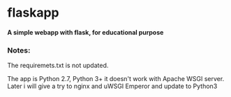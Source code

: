 # flaskapp

#### A simple webapp with flask, for educational purpose

### Notes:
The requiremets.txt is not updated.

The app is Python 2.7, Python 3+ it doesn't work  with Apache WSGI server.<br>
Later i will give a try to  nginx and uWSGI Emperor and update to Python3
